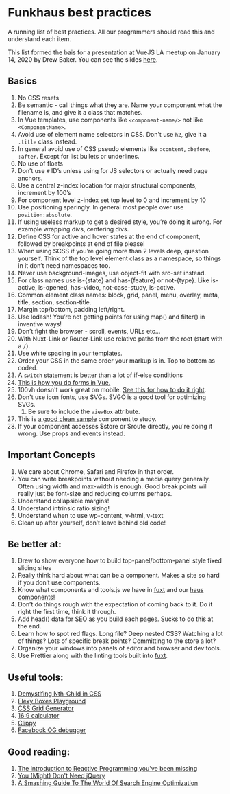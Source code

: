 # Funkhaus best practices
A running list of best practices. All our programmers should read this and understand each item.

This list formed the bais for a presentation at VueJS LA meetup on January 14, 2020 by Drew Baker. You can see the slides [here](https://docs.google.com/presentation/d/1xMqvylzoIwpEgwFEpXI8it_HGo7BUGrt8h65E0nvEQo/edit?usp=sharing).

## Basics
1.  No CSS resets
1.  Be semantic - call things what they are. Name your component what the filename is, and give it a class that matches.
1.  In Vue templates, use components like `<component-name/>` not like `<ComponentName>`.
1.  Avoid use of element name selectors in CSS. Don't use `h2`, give it a `.title` class instead.
1.  In general avoid use of CSS pseudo elements like `:content`, `:before`, `:after`. Except for list bullets or underlines.
1.  No use of floats
1.  Don’t use `#` ID’s unless using for JS selectors or actually need page anchors.
1.  Use a central z-index location for major structural components, increment by 100’s
1.  For component level z-index set top level to 0 and increment by 10
1.  Use positioning sparingly. In general most people over use `position:absolute`.
1.  If using useless markup to get a desired style, you’re doing it wrong. For example wrapping divs, centering divs.
1.  Define CSS for active and hover states at the end of component, followed by breakpoints at end of file please!
1.  When using SCSS if you’re going more than 2 levels deep, question yourself. Think of the top level element class as a namespace, so things in it don’t need namespaces too.
1.  Never use background-images, use object-fit with src-set instead.
1.  For class names use is-{state} and has-{feature} or not-{type}. Like is-active, is-opened, has-video, not-case-study, is-active.
1.  Common element class names: block, grid, panel, menu, overlay, meta, title, section, section-title.
1.  Margin top/bottom, padding left/right.
1.  Use lodash! You’re not getting points for using map() and filter() in inventive ways!
1.  Don’t fight the browser - scroll, events, URLs etc…
1.  With Nuxt-Link or Router-Link use relative paths from the root (start with a `/`).
1.  Use white spacing in your templates.
1.  Order your CSS in the same order your markup is in. Top to bottom as coded.
1.  A `switch` statement is better than a lot of if-else conditions
1.  [This is how you do forms in Vue.](https://alligator.io/vuejs/vue-form-handling/)
1.  100vh doesn't work great on mobile. [See this for how to do it right](https://stackoverflow.com/questions/58886797/how-to-access-the-real-100vh-on-ios-in-css).
1.  Don't use icon fonts, use SVGs. SVGO is a good tool for optimizing SVGs.
    1.  Be sure to include the `viewBox` attribute.
1.  This is [a good clean sample](https://github.com/funkhaus/factory/blob/master/src/components/WorkBlock/BlockWork.vue) component to study.
1.  If your component accesses $store or $route directly, you're doing it wrong. Use props and events instead. 

## Important Concepts
1.  We care about Chrome, Safari and Firefox in that order.
1.  You can write breakpoints without needing a media query generally. Often using width and max-width is enough. Good break points will really just be font-size and reducing columns perhaps.
1.  Understand collapsible margins!
1.  Understand intrinsic ratio sizing!
1.  Understand when to use wp-content, v-html, v-text
1.  Clean up after yourself, don’t leave behind old code!

## Be better at:
1.  Drew to show everyone how to build top-panel/bottom-panel style fixed sliding sites
1.  Really think hard about what can be a component. Makes a site so hard if you don’t use components.
1.  Know what components and tools.js we have in [fuxt](https://github.com/funkhaus/fuxt) and our [haus components](https://github.com/funkhaus/components)!
1.  Don’t do things rough with the expectation of coming back to it. Do it right the first time, think it through.
1.  Add head() data for SEO as you build each pages. Sucks to do this at the end.
1.  Learn how to spot red flags. Long file? Deep nested CSS? Watching a lot of things? Lots of specific break points? Committing to the store a lot?
1.  Organize your windows into panels of editor and browser and dev tools.
1.  Use Prettier along with the linting tools built into [fuxt](https://github.com/funkhaus/fuxt).

## Useful tools:
1.  [Demystifing Nth-Child in CSS](http://www.nealgrosskopf.com/tech/resources/80/)
1.  [Flexy Boxes Playground](https://the-echoplex.net/flexyboxes/)
1.  [CSS Grid Generator](https://cssgrid-generator.netlify.com/)
1.  [16:9 calculator](https://www.size43.com/16by9-aspect-ratio-calculator/)
1.  [Clippy](https://bennettfeely.com/clippy/)
1.  [Facebook OG debugger](https://developers.facebook.com/tools/debug/)

## Good reading:
1.  [The introduction to Reactive Programming you've been missing](https://gist.github.com/staltz/868e7e9bc2a7b8c1f754)
1.  [You (Might) Don't Need jQuery](https://github.com/nefe/You-Dont-Need-jQuery)
1.  [A Smashing Guide To The World Of Search Engine Optimization](https://www.smashingmagazine.com/smashing-guide-search-engine-optimization/)
